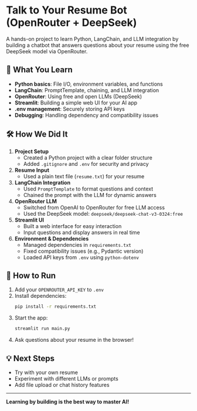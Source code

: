 # Talk to Your Resume Bot (OpenRouter + DeepSeek)

A hands-on project to learn Python, LangChain, and LLM integration by building a chatbot that answers questions about your resume using the free DeepSeek model via OpenRouter.

## 🚀 What You Learn
- **Python basics**: File I/O, environment variables, and functions
- **LangChain**: PromptTemplate, chaining, and LLM integration
- **OpenRouter**: Using free and open LLMs (DeepSeek)
- **Streamlit**: Building a simple web UI for your AI app
- **.env management**: Securely storing API keys
- **Debugging**: Handling dependency and compatibility issues

## 🛠️ How We Did It
1. **Project Setup**
   - Created a Python project with a clear folder structure
   - Added `.gitignore` and `.env` for security and privacy
2. **Resume Input**
   - Used a plain text file (`resume.txt`) for your resume
3. **LangChain Integration**
   - Used `PromptTemplate` to format questions and context
   - Chained the prompt with the LLM for dynamic answers
4. **OpenRouter LLM**
   - Switched from OpenAI to OpenRouter for free LLM access
   - Used the DeepSeek model: `deepseek/deepseek-chat-v3-0324:free`
5. **Streamlit UI**
   - Built a web interface for easy interaction
   - Input questions and display answers in real time
6. **Environment & Dependencies**
   - Managed dependencies in `requirements.txt`
   - Fixed compatibility issues (e.g., Pydantic version)
   - Loaded API keys from `.env` using `python-dotenv`

## 📝 How to Run
1. Add your `OPENROUTER_API_KEY` to `.env`
2. Install dependencies:
   ```bash
   pip install -r requirements.txt
   ```
3. Start the app:
   ```bash
   streamlit run main.py
   ```
4. Ask questions about your resume in the browser!

## 💡 Next Steps
- Try with your own resume
- Experiment with different LLMs or prompts
- Add file upload or chat history features

---

**Learning by building is the best way to master AI!**
